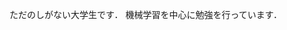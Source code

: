 ただのしがない大学生です．
機械学習を中心に勉強を行っています．

<!---
tomato0212/tomato0212 is a ✨ special ✨ repository because its `README.md` (this file) appears on your GitHub profile.
You can click the Preview link to take a look at your changes.
--->
